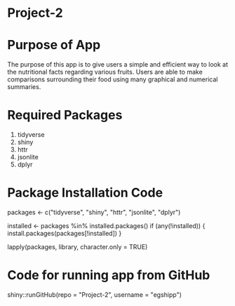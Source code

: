 # Project-2

# Purpose of App
The purpose of this app is to give users a simple and efficient way to look at the nutritional facts regarding various fruits. Users are able to make comparisons surrounding their food using many graphical and numerical summaries.

# Required Packages
1. tidyverse
2. shiny
3. httr
4. jsonlite
5. dplyr

# Package Installation Code
packages <- c("tidyverse", "shiny", "httr", "jsonlite", "dplyr")

installed <- packages %in% installed.packages()
if (any(!installed)) {
  install.packages(packages[!installed])
}

lapply(packages, library, character.only = TRUE)

# Code for running app from GitHub
shiny::runGitHub(repo = "Project-2", username = "egshipp")

